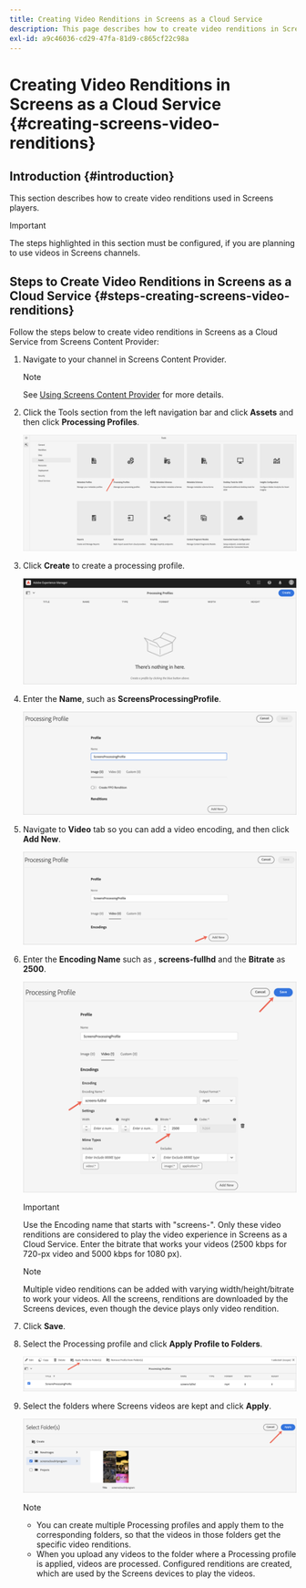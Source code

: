 ```yaml
---
title: Creating Video Renditions in Screens as a Cloud Service
description: This page describes how to create video renditions in Screens as a Cloud Service.
exl-id: a9c46036-cd29-47fa-81d9-c865cf22c98a
---
```

# Creating Video Renditions in Screens as a Cloud Service {#creating-screens-video-renditions}

## Introduction {#introduction}

This section describes how to create video renditions used in Screens players. 

>[!IMPORTANT]
>The steps  highlighted in this section must be configured, if you are planning to use videos in Screens channels.

## Steps to Create Video Renditions in Screens as a Cloud Service {#steps-creating-screens-video-renditions}

Follow the steps below to create video renditions in Screens as a Cloud Service from Screens Content Provider:

1. Navigate to your channel in Screens Content Provider.

   >[!NOTE]
   >See [Using Screens Content Provider](https://experienceleague.adobe.com/docs/experience-manager-cloud-service/content/screens-as-cloud-service/configure-screens-cloud/using-screens-content-provider.html?lang=en#screens-content-provider) for  more details.

1. Click the Tools section from the left navigation bar and click **Assets** and then click **Processing Profiles**.

    ![Click on Processing Profiles](/help/screens-cloud/assets/configure/screens-cp-3.png)

1. Click **Create** to create a processing profile.

   ![Click Create](/help/screens-cloud/assets/configure/screens-video-2.png)

1. Enter the **Name**, such as **ScreensProcessingProfile**.

   ![Processing Profile dialog box showing Name field highlighted.](/help/screens-cloud/assets/configure/screens-video-3.png)

1. Navigate to **Video** tab so you can add a video encoding,  and then click **Add New**.

   ![Processing Profile dialog box showing Add New button highlighted.](/help/screens-cloud/assets/configure/screens-video-4a.png)

1. Enter the **Encoding Name** such as , **screens-fullhd** and the **Bitrate** as **2500**.

   ![Processing Profile dialog box showing Save button highlighted.](/help/screens-cloud/assets/configure/screens-video-4.png)

   >[!IMPORTANT]
   >Use the Encoding name that starts with "screens-". Only these video renditions are considered to play the video experience in Screens as a Cloud Service. Enter the bitrate that works your videos (2500 kbps for 720-px video and 5000 kbps for 1080 px).

   >[!NOTE]
   >Multiple video renditions can be added with varying width/height/bitrate to work your videos. All the screens, renditions are downloaded by the Screens devices, even though the device plays only video rendition.

1. Click **Save**.

1. Select the Processing profile and click **Apply Profile to Folders**.

   ![Apply Profile to Folder](/help/screens-cloud/assets/configure/screens-video-5.png)

1. Select the folders where Screens videos are kept and click **Apply**.

   ![Click Apply](/help/screens-cloud/assets/configure/screens-video-6.png)

   >[!NOTE]
   >
   >* You can create multiple Processing profiles and apply them to the corresponding folders, so that the videos in those folders get the specific video renditions.
   >* When you upload any videos to the folder where a Processing profile is applied, videos are processed. Configured renditions are created, which are used by the Screens devices to play the videos.

